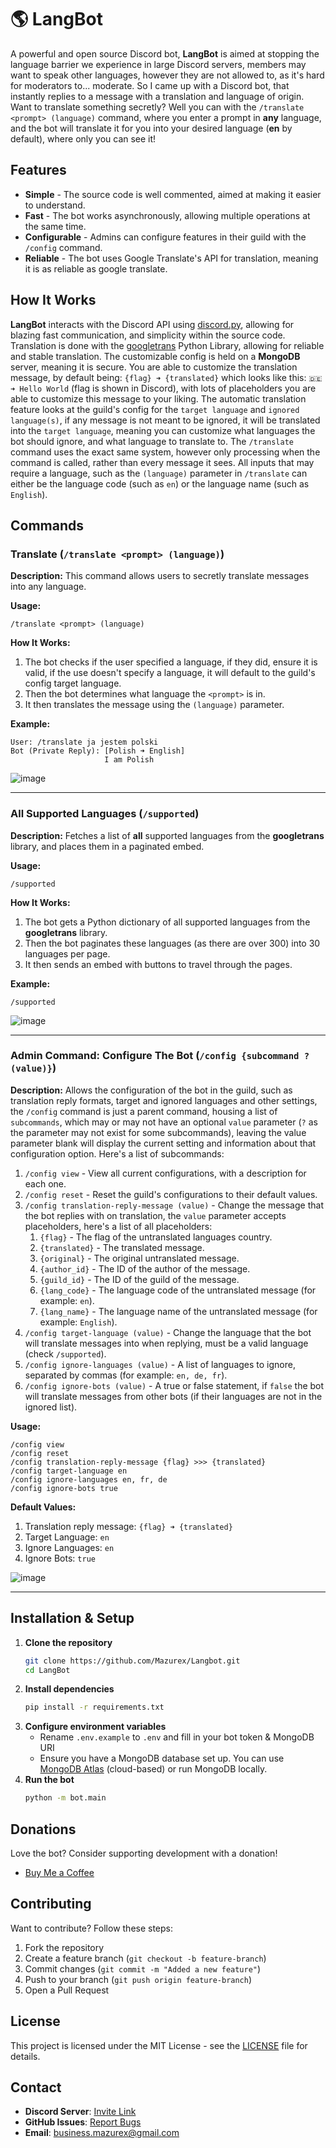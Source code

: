 # 🌎 LangBot

A powerful and open source Discord bot, **LangBot** is aimed at stopping the language barrier we experience in large Discord servers, members may want to speak other languages, however they are not allowed to, as it's hard for moderators to... moderate. So I came up with a Discord bot, that instantly replies to a message with a translation and language of origin. Want to translate something secretly? Well you can with the `/translate <prompt> (language)` command, where you enter a prompt in **any** language, and the bot will translate it for you into your desired language (**en** by default), where only you can see it!

## Features

- **Simple** - The source code is well commented, aimed at making it easier to understand.
- **Fast** - The bot works asynchronously, allowing multiple operations at the same time.
- **Configurable** - Admins can configure features in their guild with the `/config` command.
- **Reliable** - The bot uses Google Translate's API for translation, meaning it is as reliable as google translate.

## How It Works

**LangBot** interacts with the Discord API using [discord.py](https://discordpy.readthedocs.io/en/stable/), allowing for blazing fast communication, and simplicity within the source code. Translation is done with the [googletrans](https://pypi.org/project/googletrans/) Python Library, allowing for reliable and stable translation. The customizable config is held on a **MongoDB** server, meaning it is secure. You are able to customize the translation message, by default being: `{flag} ➜ {translated}` which looks like this: `🇩🇪 ➜ Hello World` (flag is shown in Discord), with lots of placeholders you are able to customize this message to your liking. The automatic translation feature looks at the guild's config for the `target language` and `ignored language(s)`, if any message is not meant to be ignored, it will be translated into the `target language`, meaning you can customize what languages the bot should ignore, and what language to translate to. The `/translate` command uses the exact same system, however only processing when the command is called, rather than every message it sees. All inputs that may require a language, such as the `(language)` parameter in `/translate` can either be the language code (such as `en`) or the language name (such as `English`).

## Commands

### Translate (`/translate <prompt> (language)`)

**Description:**
This command allows users to secretly translate messages into any language.

**Usage:**

```
/translate <prompt> (language)
```

**How It Works:**

1. The bot checks if the user specified a language, if they did, ensure it is valid, if the use doesn't specify a language, it will default to the guild's config target language.
2. Then the bot determines what language the `<prompt>` is in.
3. It then translates the message using the `(language)` parameter.

**Example:**

```
User: /translate ja jestem polski
Bot (Private Reply): [Polish ➜ English]
                     I am Polish
```

![image](https://github.com/user-attachments/assets/c6647786-a7a6-4857-82b5-a9b8301cd8be)


---

### All Supported Languages (`/supported`)

**Description:**
Fetches a list of **all** supported languages from the **googletrans** library, and places them in a paginated embed.

**Usage:**

```
/supported
```

**How It Works:**

1. The bot gets a Python dictionary of all supported languages from the **googletrans** library.
2. Then the bot paginates these languages (as there are over 300) into 30 languages per page.
3. It then sends an embed with buttons to travel through the pages.

**Example:**

```
/supported
```

![image](https://github.com/user-attachments/assets/3d41c5da-0019-4e0b-9f98-60c0696d17c8)


---

### Admin Command: Configure The Bot (`/config {subcommand ?(value)}`)

**Description:**
Allows the configuration of the bot in the guild, such as translation reply formats, target and ignored languages and other settings, the `/config` command is just a parent command, housing a list of `subcommands`, which may or may not have an optional `value` parameter (`?` as the parameter may not exist for some subcommands), leaving the value parameter blank will display the current setting and information about that configuration option. Here's a list of subcommands:

1. `/config view` - View all current configurations, with a description for each one.
2. `/config reset` - Reset the guild's configurations to their default values.
3. `/config translation-reply-message (value)` - Change the message that the bot replies with on translation, the `value` parameter accepts placeholders, here's a list of all placeholders:
   1. `{flag}` - The flag of the untranslated languages country.
   2. `{translated}` - The translated message.
   3. `{original}` - The original untranslated message.
   4. `{author_id}` - The ID of the author of the message.
   5. `{guild_id}` - The ID of the guild of the message.
   6. `{lang_code}` - The language code of the untranslated message (for example: `en`).
   7. `{lang_name}` - The language name of the untranslated message (for example: `English`).
4. `/config target-language (value)` - Change the language that the bot will translate messages into when replying, must be a valid language (check `/supported`).
5. `/config ignore-languages (value)` - A list of languages to ignore, separated by commas (for example: `en, de, fr`).
6. `/config ignore-bots (value)` - A true or false statement, if `false` the bot will translate messages from other bots (if their languages are not in the ignored list).

**Usage:**

```
/config view
/config reset
/config translation-reply-message {flag} >>> {translated}
/config target-language en
/config ignore-languages en, fr, de
/config ignore-bots true
```

**Default Values:**

1. Translation reply message: `{flag} ➜ {translated}`
2. Target Language: `en`
3. Ignore Languages: `en`
4. Ignore Bots: `true`

![image](https://github.com/user-attachments/assets/c1a3fe5c-d7fa-484d-9e30-55e9a6d5fce1)

---

## Installation & Setup

1. **Clone the repository**
   ```sh
   git clone https://github.com/Mazurex/Langbot.git
   cd LangBot
   ```
2. **Install dependencies**
   ```sh
   pip install -r requirements.txt
   ```
3. **Configure environment variables**
   - Rename `.env.example` to `.env` and fill in your bot token & MongoDB URI
   - Ensure you have a MongoDB database set up. You can use [MongoDB Atlas](https://www.mongodb.com/atlas/database) (cloud-based) or run MongoDB locally.
4. **Run the bot**
   ```sh
   python -m bot.main
   ```

## Donations

Love the bot? Consider supporting development with a donation!

- [Buy Me a Coffee](https://ko-fi.com/mazurex)

## Contributing

Want to contribute? Follow these steps:

1. Fork the repository
2. Create a feature branch (`git checkout -b feature-branch`)
3. Commit changes (`git commit -m "Added a new feature"`)
4. Push to your branch (`git push origin feature-branch`)
5. Open a Pull Request

## License

This project is licensed under the MIT License - see the [LICENSE](LICENSE) file for details.

## Contact

- **Discord Server**: [Invite Link](https://discord.gg/AYmdn5UuwJ)
- **GitHub Issues**: [Report Bugs](https://github.com/Mazurex/Langbot/issues)
- **Email**: business.mazurex@gmail.com
